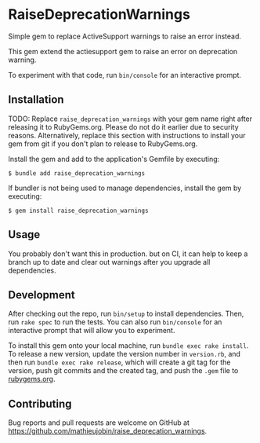 # RaiseDeprecationWarnings

Simple gem to replace ActiveSupport warnings to raise an error instead.

This gem extend the actiesupport gem to raise an error on deprecation warning.

To experiment with that code, run `bin/console` for an interactive prompt.

## Installation

TODO: Replace `raise_deprecation_warnings` with your gem name right after releasing it to RubyGems.org. Please do not do it earlier due to security reasons. Alternatively, replace this section with instructions to install your gem from git if you don't plan to release to RubyGems.org.

Install the gem and add to the application's Gemfile by executing:

    $ bundle add raise_deprecation_warnings

If bundler is not being used to manage dependencies, install the gem by executing:

    $ gem install raise_deprecation_warnings

## Usage

You probably don't want this in production. but on CI, it can help to keep a branch up to date and clear out warnings after you upgrade all dependencies.

## Development

After checking out the repo, run `bin/setup` to install dependencies. Then, run `rake spec` to run the tests. You can also run `bin/console` for an interactive prompt that will allow you to experiment.

To install this gem onto your local machine, run `bundle exec rake install`. To release a new version, update the version number in `version.rb`, and then run `bundle exec rake release`, which will create a git tag for the version, push git commits and the created tag, and push the `.gem` file to [rubygems.org](https://rubygems.org).

## Contributing

Bug reports and pull requests are welcome on GitHub at https://github.com/mathieujobin/raise_deprecation_warnings.

